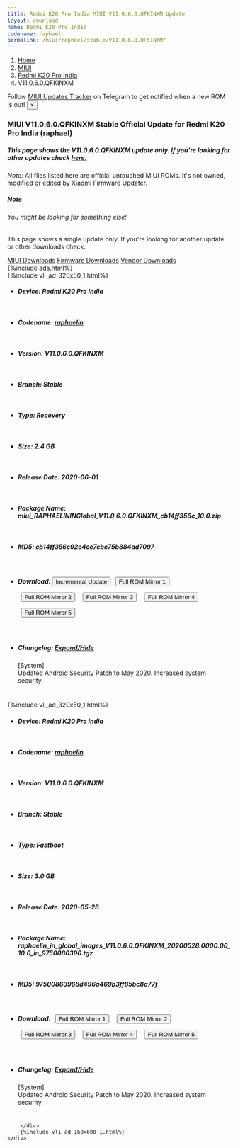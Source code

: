 ```yaml
---
title: Redmi K20 Pro India MIUI V11.0.6.0.QFKINXM Update
layout: download
name: Redmi K20 Pro India
codename: raphael
permalink: /miui/raphael/stable/V11.0.6.0.QFKINXM/
---
```

<nav aria-label="breadcrumb">
    <ol class="breadcrumb">
        <li class="breadcrumb-item"><a href="/">Home</a></li>
        <li class="breadcrumb-item"><a href="/miui/">MIUI</a></li>
        <li class="breadcrumb-item"><a href="/miui/raphael/">Redmi K20 Pro India</a></li>
        <li class="breadcrumb-item active" aria-current="page">V11.0.6.0.QFKINXM</li>
    </ol>
</nav>
<div class="alert alert-primary alert-dismissible fade show" role="alert">
    Follow <a href="https://t.me/MIUIUpdatesTracker" class="alert-link">MIUI Updates Tracker</a> on Telegram to get
    notified when a new ROM is out!
    <button type="button" class="close" data-dismiss="alert" aria-label="Close">
        <span aria-hidden="true">&times;</span>
    </button>
</div>
<div class="col-12 mx-auto">
    <h3 class="title bg-light p-2 rounded">MIUI V11.0.6.0.QFKINXM Stable Official Update for Redmi K20 Pro India (raphael)</h3>
    <h5>This page shows the V11.0.6.0.QFKINXM update only. If you're looking for other updates check
        <a href="/miui/raphael/">here.</a></h5>
    <p><i>Note: </i>All files listed here are official untouched MIUI ROMs.
        It's not owned, modified or edited by Xiaomi Firmware Updater.</p>
    <div class="card">
        <div class="card-body">
            <h5 class="card-title">Note</h5>
            <h6 class="card-subtitle mb-2 text-muted">You might be looking for something else!</h6>
            <p class="card-text">This page shows a single update only.
                If you're looking for another update or other downloads check:</p>
            <a href="/miui/" class="card-link">MIUI Downloads</a>
            <a href="/firmware/" class="card-link">Firmware Downloads</a>
            <a href="/vendor/" class="card-link">Vendor Downloads</a>
        </div>
    </div>
    {%include ads.html%}
    <div class="row justify-content-center">
        <div class="col-10" id="downloads">
                    <div class="card card-body">
            {%include vli_ad_320x50_1.html%}
            <ul class="list-unstyled">
                <li style="padding-bottom: 10px;">
                    <h5><b>Device: </b>Redmi K20 Pro India</h5>
                </li>
                <li style="padding-bottom: 10px;">
                    <h5><b>Codename: </b> <a href="/miui/raphaelin/" target="_blank">raphaelin</a> </h5>
                </li>
                <li style="padding-bottom: 10px;">
                    <h5><b>Version: </b>V11.0.6.0.QFKINXM</h5>
                </li>
                <li style="padding-bottom: 10px;">
                    <h5><b>Branch: </b>Stable</h5>
                </li>
                <li style="padding-bottom: 10px;">
                    <h5><b>Type: </b>Recovery</h5>
                </li>
                <li style="padding-bottom: 10px;">
                    <h5><b>Size: </b>2.4 GB</h5>
                </li>
                <li style="padding-bottom: 10px;">
                    <h5><b>Release Date: </b>2020-06-01</h5>
                </li>
                <li style="padding-bottom: 10px;">
                    <h5><b>Package Name: </b><span id="filename" class="text-dark">miui_RAPHAELININGlobal_V11.0.6.0.QFKINXM_cb14ff356c_10.0.zip</span></h5>
                </li>
                <li style="padding-bottom: 10px;">
                    <h5><b>MD5: </b><span id="md5" class="text-muted">cb14ff356c92e4cc7ebc75b884ad7097</span></h5>
                </li>
                <li style="padding-bottom: 10px;">
                    <h5><b>Download: </b><button type="button" id="incremental_download" class="btn btn-warning" onclick="window.open('https://bigota.d.miui.com/V11.0.6.0.QFKINXM/miui-blockota-raphaelin_in_global-V11.0.4.0.QFKINXM-V11.0.6.0.QFKINXM-817c19ab5c-10.0.zip', '_blank');"><i class="fa fa-download"></i> Incremental Update</button> <button type="button" id="download" class="btn btn-primary" style="margin: 7px;" onclick="window.open('https://cdnorg.d.miui.com/V11.0.6.0.QFKINXM/miui_RAPHAELININGlobal_V11.0.6.0.QFKINXM_cb14ff356c_10.0.zip', '_blank');"><i class="fa fa-download"></i> Full ROM Mirror 1</button> <button type="button" id="download" class="btn btn-primary" style="margin: 7px;" onclick="window.open('https://bkt-sgp-miui-ota-update-alisgp.oss-ap-southeast-1.aliyuncs.com/V11.0.6.0.QFKINXM/miui_RAPHAELININGlobal_V11.0.6.0.QFKINXM_cb14ff356c_10.0.zip', '_blank');"><i class="fa fa-download"></i> Full ROM Mirror 2</button> <button type="button" id="download" class="btn btn-primary" style="margin: 7px;" onclick="window.open('https://bn.d.miui.com/V11.0.6.0.QFKINXM/miui_RAPHAELININGlobal_V11.0.6.0.QFKINXM_cb14ff356c_10.0.zip', '_blank');"><i class="fa fa-download"></i> Full ROM Mirror 3</button> <button type="button" id="download" class="btn btn-primary" style="margin: 7px;" onclick="window.open('https://bigota.d.miui.com/V11.0.6.0.QFKINXM/miui_RAPHAELININGlobal_V11.0.6.0.QFKINXM_cb14ff356c_10.0.zip', '_blank');"><i class="fa fa-download"></i> Full ROM Mirror 4</button> <button type="button" id="download" class="btn btn-primary" style="margin: 7px;" onclick="window.open('https://hugeota.d.miui.com/V11.0.6.0.QFKINXM/miui_RAPHAELININGlobal_V11.0.6.0.QFKINXM_cb14ff356c_10.0.zip', '_blank');"><i class="fa fa-download"></i> Full ROM Mirror 5</button></h5>
                </li>
                <li style="padding-bottom: 10px;">
                    <h5><b>Changelog: </b><a href="#raphaelin_1_changelog" data-toggle="collapse" role="button"
                            aria-expanded="false" aria-controls="raphaelin_1_changelog"> <i class="fa fa-arrow-down"
                                aria-hidden="true"></i> Expand/Hide</a></h5>
                    <div class="collapse" id="raphaelin_1_changelog">
                        <p id="changelog_text">[System]<br>Updated Android Security Patch to May 2020. Increased system security.</p>
                    </div>
                </li>
            </ul>
        </div>
        <div class="card card-body">
            {%include vli_ad_320x50_1.html%}
            <ul class="list-unstyled">
                <li style="padding-bottom: 10px;">
                    <h5><b>Device: </b>Redmi K20 Pro India</h5>
                </li>
                <li style="padding-bottom: 10px;">
                    <h5><b>Codename: </b> <a href="/miui/raphaelin/" target="_blank">raphaelin</a> </h5>
                </li>
                <li style="padding-bottom: 10px;">
                    <h5><b>Version: </b>V11.0.6.0.QFKINXM</h5>
                </li>
                <li style="padding-bottom: 10px;">
                    <h5><b>Branch: </b>Stable</h5>
                </li>
                <li style="padding-bottom: 10px;">
                    <h5><b>Type: </b>Fastboot</h5>
                </li>
                <li style="padding-bottom: 10px;">
                    <h5><b>Size: </b>3.0 GB</h5>
                </li>
                <li style="padding-bottom: 10px;">
                    <h5><b>Release Date: </b>2020-05-28</h5>
                </li>
                <li style="padding-bottom: 10px;">
                    <h5><b>Package Name: </b><span id="filename" class="text-dark">raphaelin_in_global_images_V11.0.6.0.QFKINXM_20200528.0000.00_10.0_in_9750086396.tgz</span></h5>
                </li>
                <li style="padding-bottom: 10px;">
                    <h5><b>MD5: </b><span id="md5" class="text-muted">97500863968d496a469b3ff85bc8a77f</span></h5>
                </li>
                <li style="padding-bottom: 10px;">
                    <h5><b>Download: </b> <button type="button" id="download" class="btn btn-primary" style="margin: 7px;" onclick="window.open('https://cdnorg.d.miui.com/V11.0.6.0.QFKINXM/raphaelin_in_global_images_V11.0.6.0.QFKINXM_20200528.0000.00_10.0_in_9750086396.tgz', '_blank');"><i class="fa fa-download"></i> Full ROM Mirror 1</button> <button type="button" id="download" class="btn btn-primary" style="margin: 7px;" onclick="window.open('https://bkt-sgp-miui-ota-update-alisgp.oss-ap-southeast-1.aliyuncs.com/V11.0.6.0.QFKINXM/raphaelin_in_global_images_V11.0.6.0.QFKINXM_20200528.0000.00_10.0_in_9750086396.tgz', '_blank');"><i class="fa fa-download"></i> Full ROM Mirror 2</button> <button type="button" id="download" class="btn btn-primary" style="margin: 7px;" onclick="window.open('https://bn.d.miui.com/V11.0.6.0.QFKINXM/raphaelin_in_global_images_V11.0.6.0.QFKINXM_20200528.0000.00_10.0_in_9750086396.tgz', '_blank');"><i class="fa fa-download"></i> Full ROM Mirror 3</button> <button type="button" id="download" class="btn btn-primary" style="margin: 7px;" onclick="window.open('https://bigota.d.miui.com/V11.0.6.0.QFKINXM/raphaelin_in_global_images_V11.0.6.0.QFKINXM_20200528.0000.00_10.0_in_9750086396.tgz', '_blank');"><i class="fa fa-download"></i> Full ROM Mirror 4</button> <button type="button" id="download" class="btn btn-primary" style="margin: 7px;" onclick="window.open('https://hugeota.d.miui.com/V11.0.6.0.QFKINXM/raphaelin_in_global_images_V11.0.6.0.QFKINXM_20200528.0000.00_10.0_in_9750086396.tgz', '_blank');"><i class="fa fa-download"></i> Full ROM Mirror 5</button></h5>
                </li>
                <li style="padding-bottom: 10px;">
                    <h5><b>Changelog: </b><a href="#raphaelin_2_changelog" data-toggle="collapse" role="button"
                            aria-expanded="false" aria-controls="raphaelin_2_changelog"> <i class="fa fa-arrow-down"
                                aria-hidden="true"></i> Expand/Hide</a></h5>
                    <div class="collapse" id="raphaelin_2_changelog">
                        <p id="changelog_text">[System]<br>Updated Android Security Patch to May 2020. Increased system security.</p>
                    </div>
                </li>
            </ul>
        </div>

        </div>
        {%include vli_ad_160x600_1.html%}
    </div>
</div>

